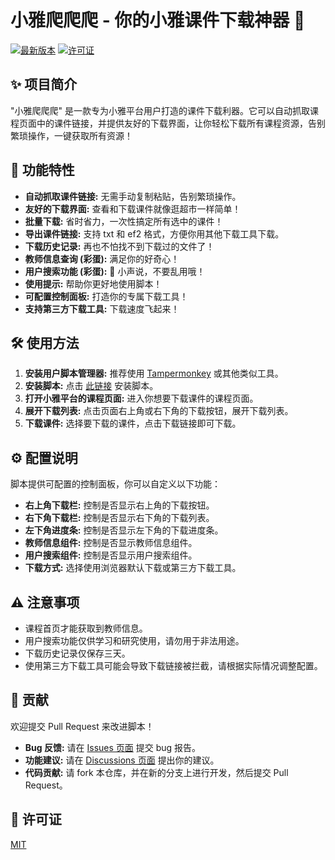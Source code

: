 # 小雅爬爬爬 - 你的小雅课件下载神器 🚀

[![最新版本](https://img.shields.io/github/v/release/zygame1314/XiaoyaDownloader)](https://github.com/zygame1314/XiaoyaDownloader/releases)
[![许可证](https://img.shields.io/github/license/zygame1314/XiaoyaDownloader)](LICENSE)

## ✨ 项目简介

"小雅爬爬爬" 是一款专为小雅平台用户打造的课件下载利器。它可以自动抓取课程页面中的课件链接，并提供友好的下载界面，让你轻松下载所有课程资源，告别繁琐操作，一键获取所有资源！

## 🚀 功能特性

* **自动抓取课件链接:** 无需手动复制粘贴，告别繁琐操作。
* **友好的下载界面:**  查看和下载课件就像逛超市一样简单！
* **批量下载:**  省时省力，一次性搞定所有选中的课件！
* **导出课件链接:** 支持 txt 和 ef2 格式，方便你用其他下载工具下载。
* **下载历史记录:**  再也不怕找不到下载过的文件了！
* **教师信息查询 (彩蛋):**  满足你的好奇心！
* **用户搜索功能 (彩蛋):**  🤫 小声说，不要乱用哦！
* **使用提示:**  帮助你更好地使用脚本！
* **可配置控制面板:**  打造你的专属下载工具！
* **支持第三方下载工具:**  下载速度飞起来！

## 🛠️ 使用方法

1. **安装用户脚本管理器:**  推荐使用 [Tampermonkey](https://www.tampermonkey.net/) 或其他类似工具。
2. **安装脚本:** 点击 [此链接](https://greasyfork.org/zh-CN/scripts/488536) 安装脚本。
3. **打开小雅平台的课程页面:**  进入你想要下载课件的课程页面。
4. **展开下载列表:** 点击页面右上角或右下角的下载按钮，展开下载列表。
5. **下载课件:** 选择要下载的课件，点击下载链接即可下载。

## ⚙️ 配置说明

脚本提供可配置的控制面板，你可以自定义以下功能：

* **右上角下载栏:**  控制是否显示右上角的下载按钮。
* **右下角下载栏:**  控制是否显示右下角的下载列表。
* **左下角进度条:**  控制是否显示左下角的下载进度条。
* **教师信息组件:**  控制是否显示教师信息组件。
* **用户搜索组件:**  控制是否显示用户搜索组件。
* **下载方式:**  选择使用浏览器默认下载或第三方下载工具。

## ⚠️ 注意事项

* 课程首页才能获取到教师信息。
* 用户搜索功能仅供学习和研究使用，请勿用于非法用途。
* 下载历史记录仅保存三天。
* 使用第三方下载工具可能会导致下载链接被拦截，请根据实际情况调整配置。

## 🤝 贡献

欢迎提交 Pull Request 来改进脚本！

* **Bug 反馈:**  请在 [Issues 页面](https://github.com/你的用户名/仓库名称/issues) 提交 bug 报告。
* **功能建议:**  请在 [Discussions 页面](https://github.com/你的用户名/仓库名称/discussions) 提出你的建议。
* **代码贡献:**  请 fork 本仓库，并在新的分支上进行开发，然后提交 Pull Request。

## 📄 许可证

[MIT](LICENSE)
